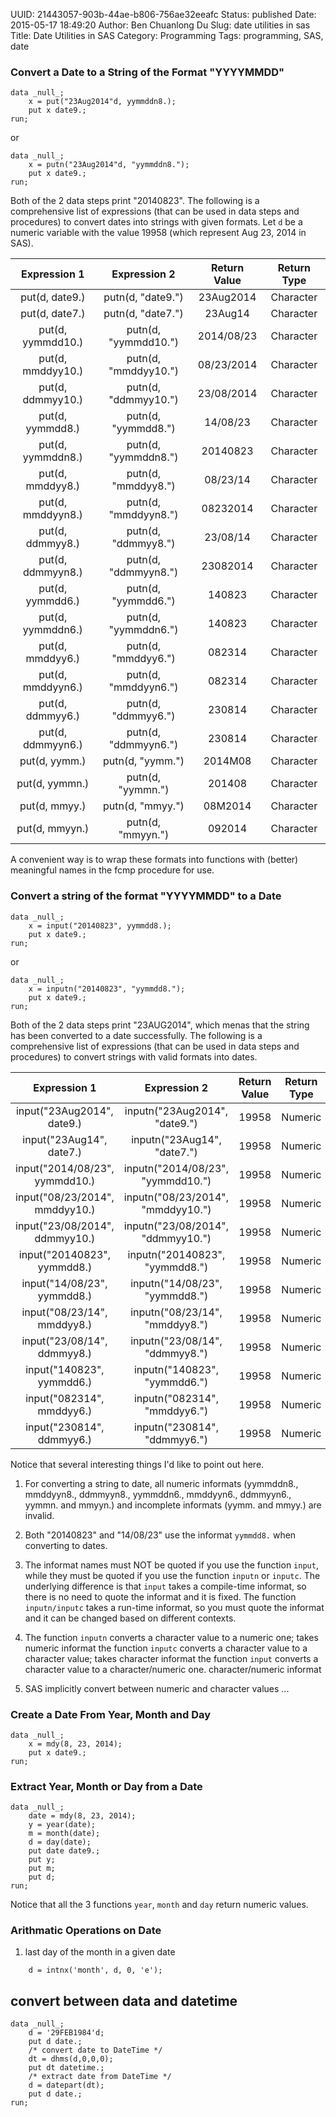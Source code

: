 UUID: 21443057-903b-44ae-b806-756ae32eeafc
Status: published
Date: 2015-05-17 18:49:20
Author: Ben Chuanlong Du
Slug: date utilities in sas
Title: Date Utilities in SAS
Category: Programming
Tags: programming, SAS, date

### Convert a Date to a String of the Format "YYYYMMDD"

    data _null_;
        x = put("23Aug2014"d, yymmddn8.);
        put x date9.;
    run;

or

    data _null_;
        x = putn("23Aug2014"d, "yymmddn8.");
        put x date9.;
    run;

Both of the 2 data steps print "20140823".
The following is a comprehensive list of expressions 
(that can be used in data steps and procedures)
to convert dates into strings with given formats. 
Let `d` be a numeric variable with the value 19958 
(which represent Aug 23, 2014 in SAS).

|Expression 1|Expression 2|Return Value|Return Type|
|:------------:|:------------:|:------------:|:-----------:|
|put(d, date9.)|putn(d, "date9.")|23Aug2014|Character|
|put(d, date7.)|putn(d, "date7.")|23Aug14|Character|
|put(d, yymmdd10.)|putn(d, "yymmdd10.")|2014/08/23|Character|
|put(d, mmddyy10.)|putn(d, "mmddyy10.")|08/23/2014|Character|
|put(d, ddmmyy10.)|putn(d, "ddmmyy10.")|23/08/2014|Character|
|put(d, yymmdd8.)|putn(d, "yymmdd8.")|14/08/23|Character|
|put(d, yymmddn8.)|putn(d, "yymmddn8.")|20140823|Character|
|put(d, mmddyy8.)|putn(d, "mmddyy8.")|08/23/14|Character|
|put(d, mmddyyn8.)|putn(d, "mmddyyn8.")|08232014|Character|
|put(d, ddmmyy8.)|putn(d, "ddmmyy8.")|23/08/14|Character|
|put(d, ddmmyyn8.)|putn(d, "ddmmyyn8.")|23082014|Character|
|put(d, yymmdd6.)|putn(d, "yymmdd6.")|140823|Character|
|put(d, yymmddn6.)|putn(d, "yymmddn6.")|140823|Character|
|put(d, mmddyy6.)|putn(d, "mmddyy6.")|082314|Character|
|put(d, mmddyyn6.)|putn(d, "mmddyyn6.")|082314|Character|
|put(d, ddmmyy6.)|putn(d, "ddmmyy6.")|230814|Character|
|put(d, ddmmyyn6.)|putn(d, "ddmmyyn6.")|230814|Character|
|put(d, yymm.)|putn(d, "yymm.")|2014M08|Character|
|put(d, yymmn.)|putn(d, "yymmn.")|201408|Character|
|put(d, mmyy.)|putn(d, "mmyy.")|08M2014|Character|
|put(d, mmyyn.)|putn(d, "mmyyn.")|092014|Character|

A convenient way is to wrap these formats 
into functions with (better) meaningful names in the fcmp procedure for use.

### Convert a string of the format "YYYYMMDD" to a Date

    data _null_;
        x = input("20140823", yymmdd8.);
        put x date9.;
    run;

or

    data _null_;
        x = inputn("20140823", "yymmdd8.");
        put x date9.;
    run;

Both of the 2 data steps print "23AUG2014",
which menas that the string has been converted to a date successfully.
The following is a comprehensive list of expressions
(that can be used in data steps and procedures)
to convert strings with valid formats into dates.

|Expression 1|Expression 2|Return Value|Return Type|
|:------------:|:------------:|:------------:|:-----------:|
|input("23Aug2014", date9.)|inputn("23Aug2014", "date9.")|19958|Numeric|
|input("23Aug14", date7.)|inputn("23Aug14", "date7.")|19958|Numeric|
|input("2014/08/23", yymmdd10.)|inputn("2014/08/23", "yymmdd10.")|19958|Numeric|
|input("08/23/2014", mmddyy10.)|inputn("08/23/2014", "mmddyy10.")|19958|Numeric|
|input("23/08/2014", ddmmyy10.)|inputn("23/08/2014", "ddmmyy10.")|19958|Numeric|
|input("20140823", yymmdd8.)|inputn("20140823", "yymmdd8.")|19958|Numeric|
|input("14/08/23", yymmdd8.)|inputn("14/08/23", "yymmdd8.")|19958|Numeric|
|input("08/23/14", mmddyy8.)|inputn("08/23/14", "mmddyy8.")|19958|Numeric|
|input("23/08/14", ddmmyy8.)|inputn("23/08/14", "ddmmyy8.")|19958|Numeric|
|input("140823", yymmdd6.)|inputn("140823", "yymmdd6.")|19958|Numeric|
|input("082314", mmddyy6.)|inputn("082314", "mmddyy6.")|19958|Numeric|
|input("230814", ddmmyy6.)|inputn("230814", "ddmmyy6.")|19958|Numeric|

Notice that several interesting things I'd like to point out here.

1. For converting a string to date, 
all numeric informats 
(yymmddn8., mmddyyn8., ddmmyyn8., yymmddn6., mmddyyn6., ddmmyyn6., yymmn. and mmyyn.)
and incomplete informats (yymm. and mmyy.) are invalid.

2. Both "20140823" and "14/08/23" use the informat `yymmdd8.`
when converting to dates.

3. The informat names must NOT be quoted if you use the function `input`,
while they must be quoted if you use the function `inputn` or `inputc`.
The underlying difference is that `input` takes a compile-time informat,
so there is no need to quote the informat and it is fixed.
The function `inputn/inputc` takes a run-time informat,
so you must quote the informat and it can be changed based on different contexts.

2. The function `inputn` converts a character value to a numeric one;
takes numeric informat
the function `inputc` converts a character value to a character value;
takes character informat
the function `input` converts a character value to a character/numeric one.
character/numeric informat

3. SAS implicitly convert between numeric and character values ...

### Create a Date From Year, Month and Day

    data _null_;
        x = mdy(8, 23, 2014);
        put x date9.;
    run;

### Extract Year, Month or Day from a Date

    data _null_;
        date = mdy(8, 23, 2014);
        y = year(date);
        m = month(date);
        d = day(date);
        put date date9.;
        put y;
        put m;
        put d;
    run;

Notice that all the 3 functions `year`, `month` and `day` return numeric values.

### Arithmatic Operations on Date

1. last day of the month in a given date
```SAS
    d = intnx('month', d, 0, 'e');
```

## convert between data and datetime
```SAS
data _null_;
    d = '29FEB1984'd;
    put d date.;
    /* convert date to DateTime */
    dt = dhms(d,0,0,0);
    put dt datetime.;
    /* extract date from DateTime */
    d = datepart(dt);
    put d date.;
run;
```
